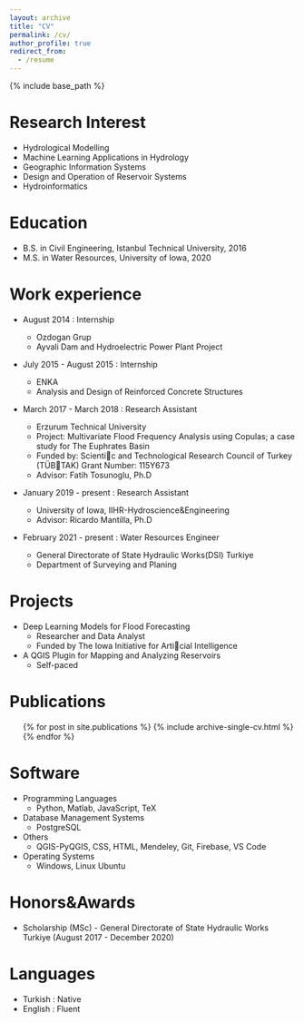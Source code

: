 ```yaml
---
layout: archive
title: "CV"
permalink: /cv/
author_profile: true
redirect_from:
  - /resume
---
```


{% include base_path %}

Research Interest
======
* Hydrological Modelling
* Machine Learning Applications in Hydrology
* Geographic Information Systems
* Design and Operation of Reservoir Systems
* Hydroinformatics

Education
======
* B.S. in Civil Engineering, Istanbul Technical University, 2016
* M.S. in Water Resources, University of Iowa, 2020

Work experience
======
* August 2014 : Internship
  * Ozdogan Grup
  * Ayvali Dam and Hydroelectric Power Plant Project

* July 2015 - August 2015 : Internship
  * ENKA
  * Analysis and Design of Reinforced Concrete Structures

* March 2017 - March 2018 : Research Assistant
  * Erzurum Technical University
  * Project: Multivariate Flood Frequency Analysis using Copulas; a case
study for The Euphrates Basin
  *  Funded by: Scientic and Technological Research Council of Turkey (TÜBTAK)
Grant Number: 115Y673
  * Advisor: Fatih Tosunoglu, Ph.D
  
* January 2019 - present : Research Assistant
  * University of Iowa, IIHR-Hydroscience&Engineering
  * Advisor: Ricardo Mantilla, Ph.D

* February 2021 - present : Water Resources Engineer
  * General Directorate of State Hydraulic Works(DSI) Turkiye
  * Department of Surveying and Planing

Projects
======
* Deep Learning Models for Flood Forecasting
  * Researcher and Data Analyst
  *  Funded by The Iowa Initiative for Articial Intelligence
* A QGIS Plugin for Mapping and Analyzing Reservoirs
  * Self-paced


Publications
======
  <ul>{% for post in site.publications %}
    {% include archive-single-cv.html %}
  {% endfor %}</ul>
  
Software
======
* Programming Languages
  * Python, Matlab, JavaScript, TeX  
* Database Management Systems
    * PostgreSQL
* Others
    * QGIS-PyQGIS, CSS, HTML, Mendeley, Git, Firebase, VS Code
* Operating Systems 
    * Windows, Linux Ubuntu

Honors&Awards
=====
* Scholarship (MSc) - General Directorate of State Hydraulic Works Turkiye (August 2017 - December 2020)

Languages
=====
* Turkish : Native
* English : Fluent

  
  

  
